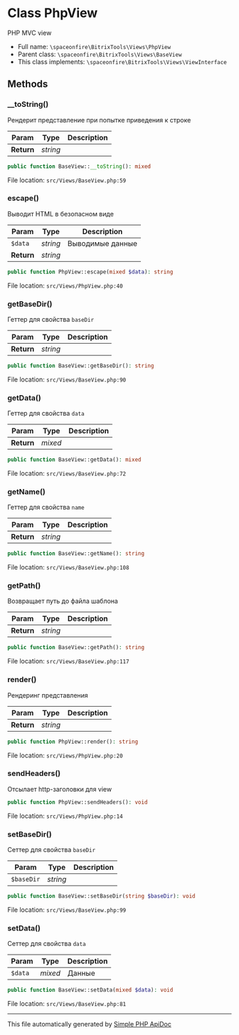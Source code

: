 # Class PhpView

PHP MVC view

-   Full name: `\spaceonfire\BitrixTools\Views\PhpView`
-   Parent class: `\spaceonfire\BitrixTools\Views\BaseView`
-   This class implements: `\spaceonfire\BitrixTools\Views\ViewInterface`

## Methods

### \_\_toString()

Рендерит представление при попытке приведения к строке

| Param      | Type     | Description |
| ---------- | -------- | ----------- |
| **Return** | _string_ |             |

```php
public function BaseView::__toString(): mixed
```

File location: `src/Views/BaseView.php:59`

### escape()

Выводит HTML в безопасном виде

| Param      | Type     | Description      |
| ---------- | -------- | ---------------- |
| `$data`    | _string_ | Выводимые данные |
| **Return** | _string_ |                  |

```php
public function PhpView::escape(mixed $data): string
```

File location: `src/Views/PhpView.php:40`

### getBaseDir()

Геттер для свойства `baseDir`

| Param      | Type     | Description |
| ---------- | -------- | ----------- |
| **Return** | _string_ |             |

```php
public function BaseView::getBaseDir(): string
```

File location: `src/Views/BaseView.php:90`

### getData()

Геттер для свойства `data`

| Param      | Type    | Description |
| ---------- | ------- | ----------- |
| **Return** | _mixed_ |             |

```php
public function BaseView::getData(): mixed
```

File location: `src/Views/BaseView.php:72`

### getName()

Геттер для свойства `name`

| Param      | Type     | Description |
| ---------- | -------- | ----------- |
| **Return** | _string_ |             |

```php
public function BaseView::getName(): string
```

File location: `src/Views/BaseView.php:108`

### getPath()

Возвращает путь до файла шаблона

| Param      | Type     | Description |
| ---------- | -------- | ----------- |
| **Return** | _string_ |             |

```php
public function BaseView::getPath(): string
```

File location: `src/Views/BaseView.php:117`

### render()

Рендеринг представления

| Param      | Type     | Description |
| ---------- | -------- | ----------- |
| **Return** | _string_ |             |

```php
public function PhpView::render(): string
```

File location: `src/Views/PhpView.php:20`

### sendHeaders()

Отсылает http-заголовки для view

```php
public function PhpView::sendHeaders(): void
```

File location: `src/Views/PhpView.php:14`

### setBaseDir()

Сеттер для свойства `baseDir`

| Param      | Type     | Description |
| ---------- | -------- | ----------- |
| `$baseDir` | _string_ |             |

```php
public function BaseView::setBaseDir(string $baseDir): void
```

File location: `src/Views/BaseView.php:99`

### setData()

Сеттер для свойства `data`

| Param   | Type    | Description |
| ------- | ------- | ----------- |
| `$data` | _mixed_ | Данные      |

```php
public function BaseView::setData(mixed $data): void
```

File location: `src/Views/BaseView.php:81`

---

This file automatically generated by [Simple PHP ApiDoc](https://github.com/spaceonfire/simple-php-apidoc)
